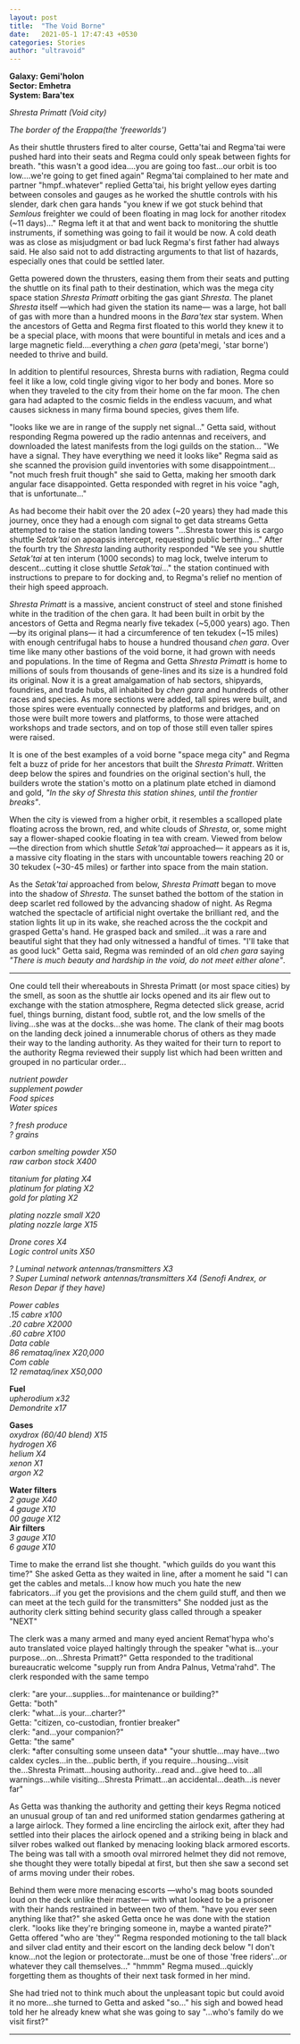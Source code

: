 ```yaml
---
layout: post
title:  "The Void Borne"
date:   2021-05-1 17:47:43 +0530
categories: Stories
author: "ultravoid"
---
```


**Galaxy: Gemi'holon**<br>
**Sector: Emhetra**<br>
**System: Bara'tex**

_Shresta Primatt (Void city)_

_The border of the Erappa(the 'freeworlds')_

As their shuttle thrusters fired to alter course, Getta'tai and Regma'tai were pushed hard into their seats and Regma could only speak between fights for breath. "this wasn't a good idea....you are going too fast...our orbit is too low....we're going to get fined again" Regma'tai complained to her mate and partner "hmpf..whatever" replied Getta'tai, his bright yellow eyes darting between consoles and gauges as he worked the shuttle controls with his slender, dark chen gara hands "you knew if we got stuck behind that _Semlous_ freighter we could of been floating in mag lock for another ritodex (~11 days)..." Regma left it at that and went back to monitoring the shuttle instruments, if something was going to fail it would be now. A cold death was as close as misjudgment or bad luck Regma's first father had always said. He also said not to add distracting arguments to that list of hazards, especially ones that could be settled later.

Getta powered down the thrusters, easing them from their seats and putting the shuttle on its final path to their destination, which was the mega city space station _Shresta Primatt_ orbiting the gas giant _Shresta_. The planet _Shresta_ itself —which had given the station its name— was a large, hot ball of gas with more than a hundred moons in the _Bara'tex_ star system. When the ancestors of Getta and Regma first floated to this world they knew it to be a special place, with moons that were bountiful in metals and ices and a large magnetic field....everything a _chen gara_ (peta'megi, 'star borne') needed to thrive and build.

In addition to plentiful resources, Shresta burns with radiation, Regma could feel it like a low, cold tingle giving vigor to her body and bones. More so when they traveled to the city from their home on the far moon. The chen gara had adapted to the cosmic fields in the endless vacuum, and what causes sickness in many firma bound species, gives them life.

"looks like we are in range of the supply net signal..." Getta said, without responding Regma powered up the radio antennas and receivers, and downloaded the latest manifests from the logi guilds on the station... "We have a signal. They have everything we need it looks like" Regma said as she scanned the provision guild inventories with some disappointment... "not much fresh fruit though" she said to Getta, making her smooth dark angular face disappointed. Getta responded with regret in his voice "agh, that is unfortunate..."

As had become their habit over the 20 adex (~20 years) they had made this journey, once they had a enough com signal to get data streams Getta attempted to raise the station landing towers "...Shresta tower this is cargo shuttle _Setak'tai_ on apoapsis intercept, requesting public berthing..." After the fourth try the _Shresta_ landing authority responded "We see you shuttle _Setak'tai_ at ten interum (1000 seconds) to mag lock, twelve interum to descent...cutting it close shuttle _Setak'tai_..." the station continued with instructions to prepare to for docking and, to Regma's relief no mention of their high speed approach.

_Shresta Primatt_ is a massive, ancient construct of steel and stone finished white in the tradition of the chen gara. It had been built in orbit by the ancestors of Getta and Regma nearly five tekadex (~5,000 years) ago. Then —by its original plans— it had a circumference of ten tekudex (~15 miles) with enough centrifugal habs to house a hundred thousand _chen gara_. Over time like many other bastions of the void borne, it had grown with needs and populations. In the time of Regma and Getta _Shresta Primatt_ is home to millions of souls from thousands of gene-lines and its size is a hundred fold its original. Now it is a great amalgamation of hab sectors, shipyards, foundries, and trade hubs, all inhabited by _chen gara_ and hundreds of other races and species. As more sections were added, tall spires were built, and those spires were eventually connected by platforms and bridges, and on those were built more towers and platforms, to those were attached workshops and trade sectors, and on top of those still even taller spires were raised.

It is one of the best examples of a void borne "space mega city" and Regma felt a buzz of pride for her ancestors that built the _Shresta Primatt_. Written deep below the spires and foundries on the original section's hull, the builders wrote the station's motto on a platinum plate etched in diamond and gold, _"In the sky of Shresta this station shines, until the frontier breaks"_.

When the city is viewed from a higher orbit, it resembles a scalloped plate floating across the brown, red, and white clouds of _Shresta_, or, some might say a flower-shaped cookie floating in tea with cream. Viewed from below —the direction from which shuttle _Setak'tai_ approached— it appears as it is, a massive city floating in the stars with uncountable towers reaching 20 or 30 tekudex (~30-45 miles) or farther into space from the main station.

As the _Setak'tai_ approached from below, _Shresta Primatt_ began to move into the shadow of _Shresta_. The sunset bathed the bottom of the station in deep scarlet red followed by the advancing shadow of night. As Regma watched the spectacle of artificial night overtake the brilliant red, and the station lights lit up in its wake, she reached across the the cockpit and grasped Getta's hand. He grasped back and smiled...it was a rare and beautiful sight that they had only witnessed a handful of times. "I'll take that as good luck" Getta said, Regma was reminded of an old _chen gara_ saying _"There is much beauty and hardship in the void, do not meet either alone"_.

-----------------------------------------------------------------

One could tell their whereabouts in Shresta Primatt (or most space cities) by the smell, as soon as the shuttle air locks opened and its air flew out to exchange with the station atmosphere, Regma detected slick grease, acrid fuel, things burning, distant food, subtle rot, and the low smells of the living...she was at the docks...she was home. The clank of their mag boots on the landing deck joined a innumerable chorus of others as they made their way to the landing authority. As they waited for their turn to report to the authority Regma reviewed their supply list which had been written and grouped in no particular order...

_nutrient powder_<br>
_supplement powder_<br>
_Food spices_<br>
_Water spices_<br>

_? fresh produce_<br>
_? grains_<br>

_carbon smelting powder X50_<br>
_raw carbon stock X400_<br>

_titanium for plating X4_<br>
_platinum for plating X2_<br>
_gold for plating X2_<br>

_plating nozzle small X20_<br>
_plating nozzle large X15_<br>

_Drone cores X4_<br>
_Logic control units X50_<br>

_? Luminal network antennas/transmitters X3_<br>
_? Super Luminal network antennas/transmitters X4 (Senofi Andrex, or Reson Depar if they have)_<br>

  _Power cables_<br>
    _.15 cabre x100_<br>
    _.20 cabre X2000_<br>
    _.60 cabre X100_<br>
  _Data cable_<br>
    _86 remataq/inex X20,000_<br>
  _Com cable_<br>
    _12 remataq/inex X50,000_<br>

**Fuel**<br>
  _upherodium x32_<br>
  _Demondrite x17_<br>

**Gases**<br>
  _oxydrox (60/40 blend) X15_<br>
  _hydrogen X6_<br>
  _helium X4_<br>
  _xenon X1_<br>
  _argon X2_<br>

**Water filters**<br>
  _2 gauge X40_<br>
  _4 gauge X10_<br>
  _00 gauge X12_<br>
**Air filters**<br>
  _3 gauge X10_<br>
  _6 gauge X10_<br>

Time to make the errand list she thought. "which guilds do you want this time?" She asked Getta as they waited in line, after a moment he said "I can get the cables and metals...I know how much you hate the new fabricators...if you get the provisions and the chem guild stuff, and then we can meet at the tech guild for the transmitters" She nodded just as the authority clerk sitting behind security glass called through a speaker "NEXT"

The clerk was a many armed and many eyed ancient Remat'hypa who's auto translated voice played haltingly through the speaker "what is...your purpose...on...Shresta Primatt?" Getta responded to the traditional bureaucratic welcome "supply run from Andra Palnus, Vetma'rahd". The clerk responded with the same tempo

clerk: "are your...supplies...for maintenance or building?"<br>
Getta: "both"<br>
clerk: "what...is your...charter?"<br>
Getta: "citizen, co-custodian, frontier breaker"<br>
clerk: "and...your companion?"<br>
Getta: "the same"<br>
clerk: \*after consulting some unseen data\* "your shuttle...may have...two caldex cycles...in the...public berth, if you require...housing...visit the...Shresta Primatt...housing authority...read and...give heed to...all warnings...while visiting...Shresta Primatt...an accidental...death...is never far"

As Getta was thanking the authority and getting their keys Regma noticed an unusual group of tan and red uniformed station gendarmes gathering at a large airlock. They formed a line encircling the airlock exit, after they had settled into their places the airlock opened and a striking being in black and silver robes walked out flanked by menacing looking black armored escorts. The being was tall with a smooth oval mirrored helmet they did not remove, she thought they were totally bipedal at first, but then she saw a second set of arms moving under their robes.

Behind them were more menacing escorts —who's mag boots sounded loud on the deck unlike their master— with what looked to be a prisoner with their hands restrained in between two of them. "have you ever seen anything like that?" she asked Getta once he was done with the station clerk. "looks like they're bringing someone in, maybe a wanted pirate?" Getta offered "who are 'they'" Regma responded motioning to the tall black and silver clad entity and their escort on the landing deck below "I don't know...not the legion or protectorate...must be one of those 'free riders'...or whatever they call themselves..." "hmmm" Regma mused...quickly forgetting them as thoughts of their next task formed in her mind.

She had tried not to think much about the unpleasant topic but could avoid it no more...she turned to Getta and asked "so..." his sigh and bowed head told her he already knew what she was going to say "...who's family do we visit first?"

-----------------------------------------
